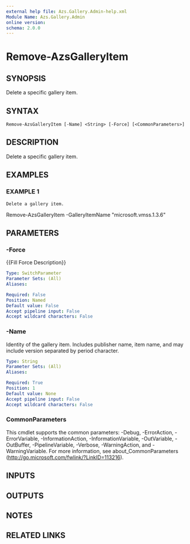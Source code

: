```yaml
---
external help file: Azs.Gallery.Admin-help.xml
Module Name: Azs.Gallery.Admin
online version: 
schema: 2.0.0
---
```


# Remove-AzsGalleryItem

## SYNOPSIS
Delete a specific gallery item.

## SYNTAX

```
Remove-AzsGalleryItem [-Name] <String> [-Force] [<CommonParameters>]
```

## DESCRIPTION
Delete a specific gallery item.

## EXAMPLES

### EXAMPLE 1
```
Delete a gallery item.
```

Remove-AzsGalleryItem -GalleryItemName "microsoft.vmss.1.3.6"

## PARAMETERS

### -Force
{{Fill Force Description}}

```yaml
Type: SwitchParameter
Parameter Sets: (All)
Aliases: 

Required: False
Position: Named
Default value: False
Accept pipeline input: False
Accept wildcard characters: False
```

### -Name
Identity of the gallery item.
Includes publisher name, item name, and may include version separated by period character.

```yaml
Type: String
Parameter Sets: (All)
Aliases: 

Required: True
Position: 1
Default value: None
Accept pipeline input: False
Accept wildcard characters: False
```

### CommonParameters
This cmdlet supports the common parameters: -Debug, -ErrorAction, -ErrorVariable, -InformationAction, -InformationVariable, -OutVariable, -OutBuffer, -PipelineVariable, -Verbose, -WarningAction, and -WarningVariable. For more information, see about_CommonParameters (http://go.microsoft.com/fwlink/?LinkID=113216).

## INPUTS

## OUTPUTS

## NOTES

## RELATED LINKS

